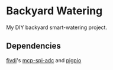 Backyard Watering
======

My DIY backyard smart-watering project.


Dependencies
------

[fivdi](https://github.com/fivdi)'s [mcp-spi-adc](https://github.com/fivdi/mcp-spi-adc) and [pigpio](https://github.com/fivdi/pigpio)
